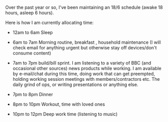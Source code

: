 Over the past year or so, I've been maintaining an 18/6 schedule (awake 18 hours, asleep 6 hours).

Here is how I am currently allocating time:

* 12am to 6am Sleep 
* 6am to 7am Morning routine, breakfast , household maintenance (I will check email for anything urgent but otherwise stay off devices/don't consume content)
* 7am to 7pm build/bill sprint. I am listening to a variety of BBC (and occasional other sources) news products while working. I am available by e-mail/chat during this time, doing work that can get preempted, holding working session meetings with members/contractors etc. The daily grind of ops, or writing presentations or anything else.

* 7pm to 8pm Dinner
* 8pm to 10pm Workout, time with loved ones
* 10pm to 12pm Deep work time (listening to music)
